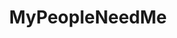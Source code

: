 ---
title: MyPeopleNeedMe
crosslinks:
- GamePhysics
- funny
- gaming
- AskReddit
- gifs
- Tiresaretheenemy
- Overwatch
- CatastrophicFailure
- reallifedoodles
- TheDepthsBelow
- gifextra
- xkcd
- youseeingthisshit
- noisygifs
- ChildrenFallingOver
- Whatcouldgowrong
- TotallyNotAliens
- skyrim
- SquaredCircle
---